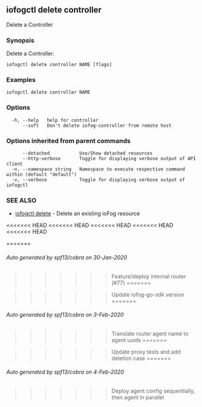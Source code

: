 ## iofogctl delete controller

Delete a Controller

### Synopsis

Delete a Controller.

```
iofogctl delete controller NAME [flags]
```

### Examples

```
iofogctl delete controller NAME
```

### Options

```
  -h, --help   help for controller
      --soft   Don't delete iofog-controller from remote host
```

### Options inherited from parent commands

```
      --detached           Use/Show detached resources
      --http-verbose       Toggle for displaying verbose output of API client
  -n, --namespace string   Namespace to execute respective command within (default "default")
  -v, --verbose            Toggle for displaying verbose output of iofogctl
```

### SEE ALSO

* [iofogctl delete](iofogctl_delete.md)	 - Delete an existing ioFog resource

<<<<<<< HEAD
<<<<<<< HEAD
<<<<<<< HEAD
<<<<<<< HEAD
<<<<<<< HEAD

=======
###### Auto generated by spf13/cobra on 30-Jan-2020
>>>>>>> Feature/deploy internal router (#77)
=======

>>>>>>> Update iofog-go-sdk version
=======
###### Auto generated by spf13/cobra on 3-Feb-2020
>>>>>>> Translate router agent name to agent uuids
=======

>>>>>>> Update proxy tests and add deletion case
=======
###### Auto generated by spf13/cobra on 4-Feb-2020
>>>>>>> Deploy agent config sequentially, then agent in parallel

